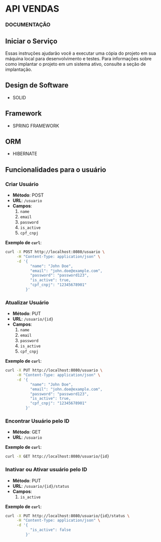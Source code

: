 # API VENDAS

### DOCUMENTAÇÃO

## Iniciar o Serviço

Essas instruções ajudarão você a executar uma cópia do projeto em sua máquina local para desenvolvimento e testes. Para informações sobre como implantar o projeto em um sistema ativo, consulte a seção de implantação.

## Design de Software
 - SOLID

## Framework
 - SPRING FRAMEWORK

## ORM
 - HIBERNATE


## Funcionalidades para o usuário

### Criar Usuário
- **Método**: POST
- **URL**: `/usuario`
- **Campos**:
  1. `name`
  2. `email`
  3. `password`
  4. `is_active`
  5. `cpf_cnpj`

**Exemplo de `curl`**:

```bash
curl -X POST http://localhost:8080/usuario \
     -H "Content-Type: application/json" \
     -d '{
           "name": "John Doe",
           "email": "john.doe@example.com",
           "password": "password123",
           "is_active": true,
           "cpf_cnpj": "12345678901"
         }'
```
### Atualizar Usuário
- **Método**: PUT
- **URL**: `/usuario/{id}`
- **Campos**:
  1. `name`
  2. `email`
  3. `password`
  4. `is_active`
  5. `cpf_cnpj`

**Exemplo de `curl`**:

```bash
curl -X PUT http://localhost:8080/usuario \
     -H "Content-Type: application/json" \
     -d '{
           "name": "John Doe",
           "email": "john.doe@example.com",
           "password": "password123",
           "is_active": true,
           "cpf_cnpj": "12345678901"
         }'
```
### Encontrar Usuário pelo ID
- **Método**: GET
- **URL**: `/usuario`

**Exemplo de `curl`**:

```bash
curl -X GET http://localhost:8080/usuario/{id}
```

### Inativar ou Ativar usuário pelo ID
- **Método**: PUT
- **URL**: `/usuario/{id}/status`
- **Campos**:  
  1. `is_active`
  
**Exemplo de `curl`**:

```bash
curl -X PUT http://localhost:8080/usuario/{id}/status \
     -H "Content-Type: application/json" \
     -d '{
           "is_active": false
         }'

```
